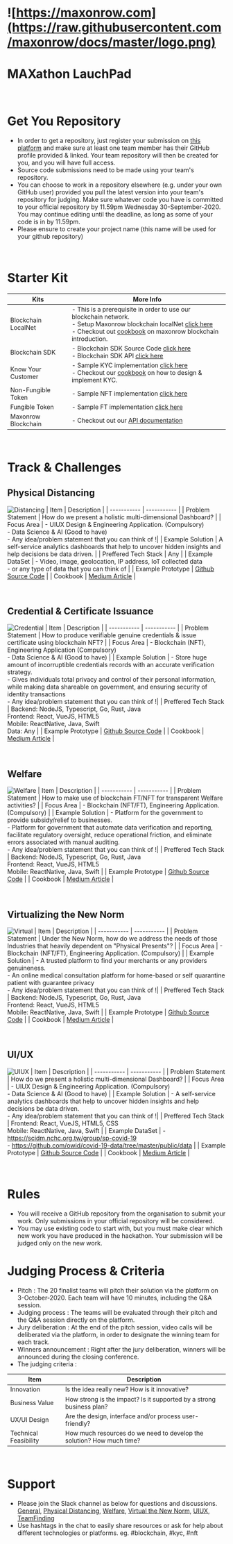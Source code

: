 # ![https://maxonrow.com](https://raw.githubusercontent.com/maxonrow/docs/master/logo.png)

# **MAXathon LauchPad**

<br>

# **Get You Repository**

- In order to get a repository, just register your submission on [this platform](https://platform-hackathon.maxonrow.com/) and make sure at least one team member has their GitHub profile provided & linked. Your team repository will then be created for you, and you will have full access.
- Source code submissions need to be made using your team's repository.
- You can choose to work in a repository elsewhere (e.g. under your own GitHub user) provided you pull the latest version into your team's repository for judging. Make sure whatever code you have is committed to your official repository by 11.59pm Wednesday 30-September-2020. You may continue editing until the deadline, as long as some of your code is in by 11.59pm.
- Please ensure to create your project name (this name will be used for your github repository)

<br>

# **Starter Kit**

| Kits | More Info |
| ------------- | ------------- |
| Blockchain LocalNet | - This is a prerequisite in order to use our blockchain network. <br> - Setup Maxonrow blockchain localNet [click here](https://github.com/maxonrow/maxathon/tree/master/blockchain-starter-kit) <br> - Checkout out [cookbook](https://medium.com/maxonrow/an-introduction-to-the-maxonrow-blockchain-a34df043d9aa) on maxonrow blockchain introduction. |
| Blockchain SDK | - Blockchain SDK Source Code [click here](https://github.com/maxonrow/mxw-sdk-js) <br> - Blockchain SDK API [click here](https://docs.maxonrow.com/mxw-sdk-js) |
| Know Your Customer | - Sample KYC implementation [click here](https://github.com/maxonrow/maxathon/tree/master/kyc-sample) <br> - Checkout our [cookbook](https://medium.com/maxonrow/kyc-in-the-maxonrow-blockchain-3c70d84159ee) on how to design & implement KYC. |
| Non-Fungible Token | - Sample NFT implementation [click here](https://github.com/maxonrow/maxathon/tree/master/nft-sample) |
| Fungible Token | - Sample FT implementation [click here](https://github.com/maxonrow/maxathon/tree/master/ft-sample) |
| Maxonrow Blockchain | - Checkout out our [API documentation](https://maxonrow-docs.readthedocs.io/en/latest/) |

<br>

# **Track & Challenges**

## Physical Distancing
![Distancing](https://miro.medium.com/max/700/1*Up_Qr6-syTCg0V_N1JSNTQ.jpeg)
| Item | Description |
| ----------- | ----------- |
| Problem Statement | How do we present a holistic multi-dimensional Dashboard? |
| Focus Area  | - UIUX Design & Engineering Application. (Compulsory) <br> - Data Science & AI (Good to have) <br> - Any idea/problem statement that you can think of !|
| Example Solution | A self-service analytics dashboards that help to uncover hidden insights and help decisions be data driven. |
| Preffered Tech Stack | Any |
| Example DataSet | - Video, image, geolocation, IP address, IoT collected data <br> - or any type of data that you can think of |
| Example Prototype | [Github Source Code](https://github.com/maxonrow/challenge-distancing) |
| Cookbook | [Medium Article](https://medium.com/maxonrow/maxathon-challenge-1-physical-distancing-ea03769bbd43) |

<br>

## Credential & Certificate Issuance
![Credential](https://miro.medium.com/max/700/1*aalxRMYBkB0u2B-3VWmh6A.jpeg)
| Item | Description |
| ----------- | ----------- |
| Problem Statement | How to produce verifiable genuine credentials & issue certificate using blockchain NFT? |
| Focus Area  | - Blockchain (NFT), Engineering Application (Compulsory) <br> - Data Science & AI (Good to have) | 
| Example Solution | - Store huge amount of incorruptible credentials records with an accurate verification strategy. <br> - Gives individuals total privacy and control of their personal information, while making data shareable on government, and ensuring security of identity transactions <br> - Any idea/problem statement that you can think of !|
| Preffered Tech Stack | Backend: NodeJS, Typescript, Go, Rust, Java <br> Frontend: React, VueJS, HTML5 <br> Mobile: ReactNative, Java, Swift <br> Data: Any |
| Example Prototype | [Github Source Code](https://github.com/maxonrow/challenge-credential) |
| Cookbook | [Medium Article](https://medium.com/maxonrow/maxathon-challenge-2-credential-and-certificate-issuance-d7729ce59aaf) |

<br>

## Welfare
![Welfare](https://miro.medium.com/max/700/1*W-MhSijGk-4NXXsidAvciQ.jpeg)
| Item | Description |
| ----------- | ----------- |
| Problem Statement | How to make use of blockchain FT/NFT for transparent Welfare activities? |
| Focus Area  | - Blockchain (NFT/FT), Engineering Application. (Compulsory) | 
| Example Solution | - Platform for the government to provide subsidy/relief to businesses. <br> - Platform for government that automate data verification and reporting, facilitate regulatory oversight, reduce operational friction, and eliminate errors associated with manual auditing. <br> - Any idea/problem statement that you can think of !|
| Preffered Tech Stack | Backend: NodeJS, Typescript, Go, Rust, Java <br> Frontend: React, VueJS, HTML5 <br> Mobile: ReactNative, Java, Swift |
| Example Prototype | [Github Source Code](https://github.com/maxonrow/challenge-welfare) |
| Cookbook | [Medium Article](https://medium.com/maxonrow/maxathon-challenge-3-welfare-c5a898b417b1) |

<br>

## Virtualizing the New Norm
![Virtual](https://miro.medium.com/max/700/1*M97cCxl47tu5tvVh_EkFfg.jpeg)
| Item | Description |
| ----------- | ----------- |
| Problem Statement | Under the New Norm, how do we address the needs of those Industries that heavily dependent on "Physical Presents"? |
| Focus Area  | - Blockchain (NFT/FT), Engineering Application. (Compulsory) | 
| Example Solution | - A trusted platform to find your merchants or any providers genuineness. <br> - An online medical consultation platform for home-based or self quarantine patient with guarantee privacy <br> - Any idea/problem statement that you can think of !|
| Preffered Tech Stack | Backend: NodeJS, Typescript, Go, Rust, Java <br> Frontend: React, VueJS, HTML5 <br> Mobile: ReactNative, Java, Swift |
| Example Prototype | [Github Source Code](https://github.com/maxonrow/challenge-virtual) |
| Cookbook | [Medium Article](https://medium.com/maxonrow/maxathon-challenge-4-virtualizing-the-new-norm-57bb1244e723) |

<br>

## UI/UX
![UIUX](https://miro.medium.com/max/700/1*opuq9f87scn5LNohru28GA.jpeg)
| Item | Description |
| ----------- | ----------- |
| Problem Statement | How do we present a holistic multi-dimensional Dashboard? |
| Focus Area  | - UIUX Design & Engineering Application. (Compulsory) <br> - Data Science & AI (Good to have) | 
| Example Solution | - A self-service analytics dashboards that help to uncover hidden insights and help decisions be data driven. <br> - Any idea/problem statement that you can think of !|
| Preffered Tech Stack | Frontend: React, VueJS, HTML5, CSS <br> Mobile: ReactNative, Java, Swift |
| Example DataSet | - https://scidm.nchc.org.tw/group/sp-covid-19 <br> - https://github.com/owid/covid-19-data/tree/master/public/data |
| Example Prototype | [Github Source Code](https://github.com/maxonrow/challenge-uiux) |
| Cookbook | [Medium Article](https://medium.com/maxonrow/maxathon-challenge-5-ui-ux-a0837a2ffb11) |

<br>

# **Rules**
- You will receive a GitHub repository from the organisation to submit your work. Only submissions in your official repository will be considered.
- You may use existing code to start with, but you must make clear which new work you have produced in the hackathon. Your submission will be judged only on the new work.

# **Judging Process & Criteria**
- Pitch : The 20 finalist teams will pitch their solution via the platform on 3-October-2020. Each team will have 10 minutes, including the Q&A session.
- Judging process : The teams will be evaluated through their pitch and the Q&A session directly on the platform.
- Jury deliberation : At the end of the pitch session, video calls will be deliberated via the platform, in order to designate the winning team for each track.
- Winners announcement : Right after the jury deliberation, winners will be announced during the closing conference.
- The judging criteria :

| Item | Description |
| ----------- | ----------- |
| Innovation | Is the idea really new? How is it innovative? |
| Business Value | How strong is the impact? Is it supported by a strong business plan? |
| UX/UI Design | Are the design, interface and/or process user-friendly? |
| Technical Feasibility | How much resources do we need to develop the solution? How much time? |

<br>

# **Support**
- Please join the Slack channel as below for questions and discussions.
 [General](https://maxathongroup.slack.com/archives/CSMG32FHU), [Physical Distancing](https://maxathongroup.slack.com/archives/C01A7K1J95W), [Welfare](https://maxathongroup.slack.com/archives/C01A7K34QC8), [Virtual the New Norm](https://maxathongroup.slack.com/archives/C01A7L28RJL), [UIUX](https://maxathongroup.slack.com/archives/C01936P5T9V), [TeamFinding](https://maxathongroup.slack.com/archives/C019G40UBK9)
- Use hashtags in the chat to easily share resources or ask for help about different technologies or platforms. eg. #blockchain, #kyc, #nft 
